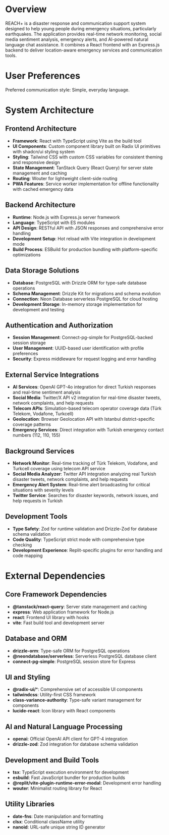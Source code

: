 # Overview

REACH+ is a disaster response and communication support system designed to help young people during emergency situations, particularly earthquakes. The application provides real-time network monitoring, social media sentiment analysis, emergency alerts, and AI-powered natural language chat assistance. It combines a React frontend with an Express.js backend to deliver location-aware emergency services and communication tools.

# User Preferences

Preferred communication style: Simple, everyday language.

# System Architecture

## Frontend Architecture
- **Framework**: React with TypeScript using Vite as the build tool
- **UI Components**: Custom component library built on Radix UI primitives with shadcn/ui styling system
- **Styling**: Tailwind CSS with custom CSS variables for consistent theming and responsive design
- **State Management**: TanStack Query (React Query) for server state management and caching
- **Routing**: Wouter for lightweight client-side routing
- **PWA Features**: Service worker implementation for offline functionality with cached emergency data

## Backend Architecture
- **Runtime**: Node.js with Express.js server framework
- **Language**: TypeScript with ES modules
- **API Design**: RESTful API with JSON responses and comprehensive error handling
- **Development Setup**: Hot reload with Vite integration in development mode
- **Build Process**: ESBuild for production bundling with platform-specific optimizations

## Data Storage Solutions
- **Database**: PostgreSQL with Drizzle ORM for type-safe database operations
- **Schema Management**: Drizzle Kit for migrations and schema evolution
- **Connection**: Neon Database serverless PostgreSQL for cloud hosting
- **Development Storage**: In-memory storage implementation for development and testing

## Authentication and Authorization
- **Session Management**: Connect-pg-simple for PostgreSQL-backed session storage
- **User Management**: UUID-based user identification with profile preferences
- **Security**: Express middleware for request logging and error handling

## External Service Integrations
- **AI Services**: OpenAI GPT-4o integration for direct Turkish responses and real-time sentiment analysis
- **Social Media**: Twitter/X API v2 integration for real-time disaster tweets, network complaints, and help requests
- **Telecom APIs**: Simulation-based telecom operator coverage data (Türk Telekom, Vodafone, Turkcell)
- **Geolocation**: Browser Geolocation API with Istanbul district-specific coverage patterns
- **Emergency Services**: Direct integration with Turkish emergency contact numbers (112, 110, 155)

## Background Services
- **Network Monitor**: Real-time tracking of Türk Telekom, Vodafone, and Turkcell coverage using telecom API service
- **Social Media Analyzer**: Twitter API integration analyzing real Turkish disaster tweets, network complaints, and help requests
- **Emergency Alert System**: Real-time alert broadcasting for critical situations with severity levels
- **Twitter Service**: Searches for disaster keywords, network issues, and help requests in Turkish

## Development Tools
- **Type Safety**: Zod for runtime validation and Drizzle-Zod for database schema validation
- **Code Quality**: TypeScript strict mode with comprehensive type checking
- **Development Experience**: Replit-specific plugins for error handling and code mapping

# External Dependencies

## Core Framework Dependencies
- **@tanstack/react-query**: Server state management and caching
- **express**: Web application framework for Node.js
- **react**: Frontend UI library with hooks
- **vite**: Fast build tool and development server

## Database and ORM
- **drizzle-orm**: Type-safe ORM for PostgreSQL operations
- **@neondatabase/serverless**: Serverless PostgreSQL database client
- **connect-pg-simple**: PostgreSQL session store for Express

## UI and Styling
- **@radix-ui/***: Comprehensive set of accessible UI components
- **tailwindcss**: Utility-first CSS framework
- **class-variance-authority**: Type-safe variant management for components
- **lucide-react**: Icon library with React components

## AI and Natural Language Processing
- **openai**: Official OpenAI API client for GPT-4 integration
- **drizzle-zod**: Zod integration for database schema validation

## Development and Build Tools
- **tsx**: TypeScript execution environment for development
- **esbuild**: Fast JavaScript bundler for production builds
- **@replit/vite-plugin-runtime-error-modal**: Development error handling
- **wouter**: Minimalist routing library for React

## Utility Libraries
- **date-fns**: Date manipulation and formatting
- **clsx**: Conditional className utility
- **nanoid**: URL-safe unique string ID generator